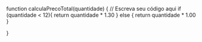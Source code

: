 function calculaPrecoTotal(quantidade) {
  // Escreva seu código aqui
  if (quantidade < 12){
    return quantidade * 1.30
  } else { return quantidade * 1.00 }
    
  }
